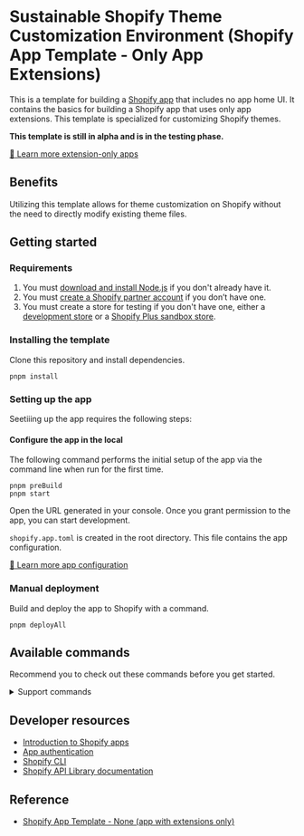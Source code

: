 # Sustainable Shopify Theme Customization Environment (Shopify App Template - Only App Extensions)

This is a template for building a [Shopify app](https://shopify.dev/docs/apps/getting-started) that includes no app home UI.
It contains the basics for building a Shopify app that uses only app extensions. This template is specialized for customizing Shopify themes.

**This template is still in alpha and is in the testing phase.**

[📖 Learn more extension-only apps](https://shopify.dev/docs/apps/app-extensions/extension-only-apps)

## Benefits

Utilizing this template allows for theme customization on Shopify without the need to directly modify existing theme files.

## Getting started

### Requirements

1. You must [download and install Node.js](https://nodejs.org/en/download/) if you don't already have it.
1. You must [create a Shopify partner account](https://partners.shopify.com/signup) if you don’t have one.
1. You must create a store for testing if you don't have one, either a [development store](https://help.shopify.com/en/partners/dashboard/development-stores#create-a-development-store) or a [Shopify Plus sandbox store](https://help.shopify.com/en/partners/dashboard/managing-stores/plus-sandbox-store).

### Installing the template

Clone this repository and install dependencies.

```shell
pnpm install
```

### Setting up the app
Seetiiing up the app requires the following steps:

#### Configure the app in the local

The following command performs the initial setup of the app via the command line when run for the first time.

```shell
pnpm preBuild
pnpm start
```

Open the URL generated in your console. Once you grant permission to the app, you can start development.

`shopify.app.toml` is created in the root directory. This file contains the app configuration.

[📖 Learn more app configuration](https://shopify.dev/docs/apps/tools/cli/configuration)

### Manual deployment

Build and deploy the app to Shopify with a command.

```shell
pnpm deployAll
```

## Available commands
Recommend you to check out these commands before you get started.

<details>
<summary>Support commands</summary>

### Dev command
Builds the app and lets you preview it on a development store or Plus sandbox store.

```shell
pnpm dev
```

### Start command
Start your project in development mode.

```shell
pnpm start
```

### Deply command
Builds the app and deploys all of the extensions in your app to Shopify.

```shell
pnpm deply
```

### DeployAll command
Pre-build this project, then build the app and deploy all its extensions to Shopify.

```shell
pnpm deployAll
```
</details>

## Developer resources

- [Introduction to Shopify apps](https://shopify.dev/docs/apps/getting-started)
- [App authentication](https://shopify.dev/docs/apps/auth)
- [Shopify CLI](https://shopify.dev/docs/apps/tools/cli)
- [Shopify API Library documentation](https://github.com/Shopify/shopify-api-js#readme)

## Reference

- [Shopify App Template - None (app with extensions only)](https://github.com/Shopify/shopify-app-template-none)


